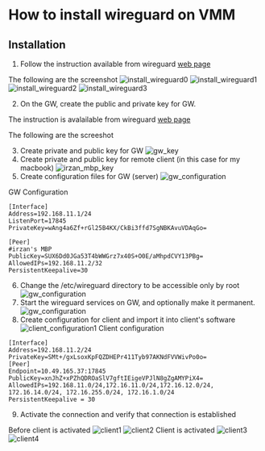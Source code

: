 # How to install wireguard on VMM

## Installation 
1. Follow the instruction available from wireguard [web page](https://www.wireguard.com/install/)

The following are the screenshot
![install_wireguard0](image/install_wireguard0.png)
![install_wireguard1](image/install_wireguard1.png)
![install_wireguard2](image/install_wireguard2.png)
![install_wireguard3](image/install_wireguard3.png)

2. On the GW, create the public and private key for GW.

The instruction is avalailable from wireguard [web page](https://www.wireguard.com/quickstart/)

The following are the screeshot

3. Create private and public key for GW
![gw_key](image/gw_key.png)
4. Create private and public key for remote client (in this case for my macbook)
![irzan_mbp_key](image/irzan_mbp_key.png)
5. Create configuration files for GW (server)
![gw_configuration](image/gw_configuration0.png)

GW Configuration
```
[Interface]
Address=192.168.11.1/24
ListenPort=17845
PrivateKey=wAng4a6Zf+rGl25B4KX/CkBi3ffd7SgNBKAvuVDAqGo=

[Peer]
#irzan's MBP
PublicKey=SUX6Dd0JGa53T4bWWGrz7x40S+O0E/aMhpdCVY13PBg=
AllowedIPs=192.168.11.2/32
PersistentKeepalive=30
```
6. Change the /etc/wireguard directory to be accessible only by root
![gw_configuration](image/gw_configuration1.png)
7. Start the wireguard services on GW, and optionally make it permanent.
![gw_configuration](image/gw_configuration2.png)
8. Create configuration for client and import it into client's software
![client_configuration1](image/client_configuration1.png)
Client configuration
```
[Interface]
Address=192.168.11.2/24
PrivateKey=SMt+/gxLsoxKpFQZDHEPr411Tyb97AKNdFVVWivPo0o=
[Peer]
Endpoint=10.49.165.37:17845
PublicKey=xnJhZ+xPZhQDROaSlV7gftIEigeVPJlN8gZgAMYPiX4=
AllowedIPs=192.168.11.0/24,172.16.11.0/24,172.16.12.0/24, 172.16.14.0/24, 172.16.255.0/24, 172.16.1.0/24
PersistentKeepalive = 30
```
9. Activate the connection and verify that  connection is established

Before client is activated
![client1](image/client_1.png)
![client2](image/client_2.png)
Client is activated
![client3](image/client_3.png)
![client4](image/client_4.png)



